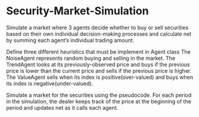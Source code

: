 # Security-Market-Simulation
Simulate a market where 3 agents decide whether to buy or sell securities based on their
own individual decision-making processes and calculate net by summing each agent’s
individual trading amount.

Define three different heuristics that must be implement in Agent class
The NoiseAgent represents random buying and selling in the market.
The TrendAgent looks at its previously-observed price and buys if the previous price is lower
than the current price and sells if the previous price is higher.
The ValueAgent sells when its index is positive(over-valued) and buys when its index is negative(under-valued).

Simulate a market for the securities using the pseudocode.
For each period in the simulation, the dealer keeps track of the price at
the beginning of the period and updates net as it calls each agent.
